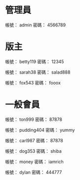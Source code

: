 # 管理員

帳號：
admin
密碼：
4566789

# 版主

帳號：
betty119
密碼：
12345

帳號：
sarah38
密碼：
salad888

帳號：
fox543
密碼：
fooox

# 一般會員
帳號：
ton999
密碼：
87878

帳號：
pudding404
密碼：
yummy

帳號：
carl987
密碼：
87878

帳號：
dog353
密碼：
shiba

帳號：
money
密碼：
iamrich

帳號：
dylan
密碼：
444777